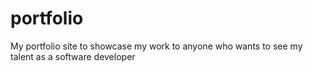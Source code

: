 # portfolio
My portfolio site to showcase my work to anyone who wants to see my talent as a software developer
